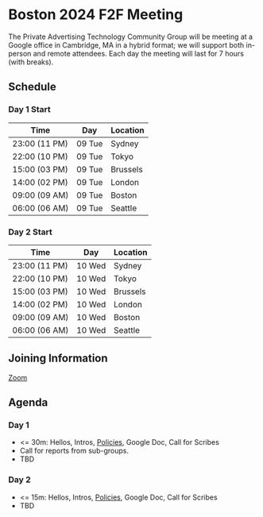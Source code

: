# Boston 2024 F2F Meeting

The Private Advertising Technology Community Group will be meeting at a Google
office in Cambridge, MA in a hybrid format; we will support both in-person
and remote attendees. Each day the meeting will last for 7 hours (with breaks).

## Schedule

### Day 1 Start

| Time          | Day    | Location      |
| ------------- | ------ | ------------- |
| 23:00 (11 PM) | 09 Tue | Sydney        |
| 22:00 (10 PM) | 09 Tue | Tokyo         |
| 15:00 (03 PM) | 09 Tue | Brussels      |
| 14:00 (02 PM) | 09 Tue | London        |
| 09:00 (09 AM) | 09 Tue | Boston        |
| 06:00 (06 AM) | 09 Tue | Seattle       |

### Day 2 Start

| Time          | Day    | Location      |
| ------------- | ------ | ------------- |
| 23:00 (11 PM) | 10 Wed | Sydney        |
| 22:00 (10 PM) | 10 Wed | Tokyo         |
| 15:00 (03 PM) | 10 Wed | Brussels      |
| 14:00 (02 PM) | 10 Wed | London        |
| 09:00 (09 AM) | 10 Wed | Boston        |
| 06:00 (06 AM) | 10 Wed | Seattle       |

## Joining Information

[Zoom](https://w3c.zoom.us/j/82659868398?pwd=R2wyMlVzVGcwcmZJb1BpZmdDc2crUT09)

## Agenda

### Day 1

- <= 30m: Hellos, Intros, [Policies](https://github.com/patcg/meetings/blob/main/W3C%20Read%20All%20About%20It!.pdf), Google Doc, Call for Scribes
- Call for reports from sub-groups. 
- TBD

### Day 2

- <= 15m: Hellos, Intros, [Policies](https://github.com/patcg/meetings/blob/main/W3C%20Read%20All%20About%20It!.pdf), Google Doc, Call for Scribes
- TBD
